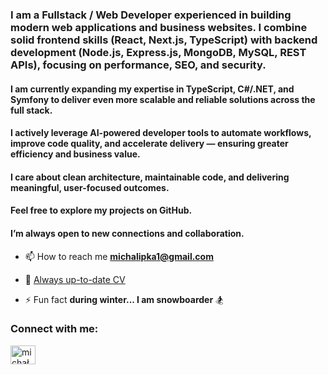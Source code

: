 <h3>I am a Fullstack / Web Developer experienced in building modern web applications and business websites. I combine solid frontend skills (React, Next.js, TypeScript) with backend development (Node.js, Express.js, MongoDB, MySQL, REST APIs), focusing on performance, SEO, and security.</h3>

<h4>I am currently expanding my expertise in TypeScript, C#/.NET, and Symfony to deliver even more scalable and reliable solutions across the full stack.</h4>

<h4>I actively leverage AI-powered developer tools to automate workflows, improve code quality, and accelerate delivery — ensuring greater efficiency and business value.</h4>

<h4>I care about clean architecture, maintainable code, and delivering meaningful, user-focused outcomes.</h4>

<h4>Feel free to explore my projects on GitHub.</h4>

<h4>I’m always open to new connections and collaboration.</h4>

- 📫 How to reach me **michalipka1@gmail.com**
- 📄 [Always up-to-date CV](https://www.canva.com/design/DAG0YjvkqWc/UrbBuB7bB1bTVTahyIiXCw/view?utm_content=DAG0YjvkqWc&utm_campaign=designshare&utm_medium=link2&utm_source=uniquelinks&utlId=h1dc37b2ceb)

- ⚡ Fun fact **during winter... I am snowboarder** 🏂
  
<h3 align="left">Connect with me:</h3>
<p align="left">
<a href="https://linkedin.com/in/michal-lipka-wd" target="blank"><img align="center" src="https://raw.githubusercontent.com/rahuldkjain/github-profile-readme-generator/master/src/images/icons/Social/linked-in-alt.svg" alt="michał lipka" height="30" width="40" /></a>
</p>
